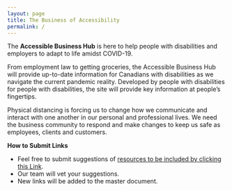 ```yaml
---
layout: page
title: The Business of Accessibility
permalink: /
---
```


The **Accessible Business Hub** is here to help people with disabilities and employers to adapt to life amidst COVID-19. 

From employment law to getting groceries, the Accessible Business Hub will provide up-to-date information for Canadians with disabilities as we navigate the current pandemic reality. Developed by people with disabilities for people with disabilities, the site will provide key information at people’s fingertips. 

Physical distancing is forcing us to change how we communicate and interact with one another in our personal and professional lives. We need the business community to respond and make changes to keep us safe as employees, clients and customers.

**How to Submit Links**
* Feel free to submit suggestions of [resources to be included by clicking this Link](https://forms.gle/3JZ7YK95zMHABh2s9).
* Our team will vet your suggestions.
* New links will be added to the master document.
